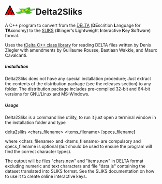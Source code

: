 # ![deltlogo](deltlogo.png)![sliks](sliks.png)Delta2Sliks
A C++ program to convert from the [DELTA](https://www.delta-intkey.com/) (**DE**scrition **L**anguage for **TA**xonomy) to the [SLIKS](http://www.stingersplace.com/SLIKS/) (**S**tinger's **L**ightweight **I**nteractive **K**ey **S**oftware) format.

Uses the [tDelta C++ class library](https://sourceforge.net/projects/freedelta/files/deltalib/new/) for reading DELTA files written by Denis Ziegler with amendments by Guillaume Rousse, Bastiaan Wakkie, and Mauro Cavalcanti.



##### Installation

Delta2Sliks does not have any special installation procedure; Just extract the contents of the distribution package (see the releases section) to any folder. The distribution package includes pre-compiled 32-bit and 64-bit versions for GNU/Linux and MS-Windows.

##### Usage

Delta2Sliks is a command line utility, to run it just open a terminal window in the installation folder and type

delta2sliks <chars_filename> <items_filename> [specs_filename]

where <chars_filename> and <items_filename> are compulsory and specs_filename is optional (but should be used to ensure the program will find the correct character types).

The output will be files "chars.new" and "items.new" in DELTA format excluding numeric and text characters and file "data.js" containing the dataset translated into SLIKS format. See the SLIKS documentation on how to use it to create online interactive keys.